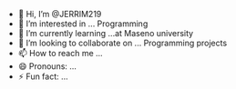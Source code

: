 - 👋 Hi, I’m @JERRIM219
- 👀 I’m interested in ... Programming 
- 🌱 I’m currently learning ...at Maseno university 
- 💞️ I’m looking to collaborate on ... Programming projects
- 📫 How to reach me ...
- 😄 Pronouns: ...
- ⚡ Fun fact: ...

<!---
JERRIM219/JERRIM219 is a ✨ special ✨ repository because its `README.md` (this file) appears on your GitHub profile.
You can click the Preview link to take a look at your changes.
--->
